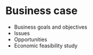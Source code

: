 # Business case

- Business goals and objectives
- Issues
- Opportunities
- Economic feasibility study
